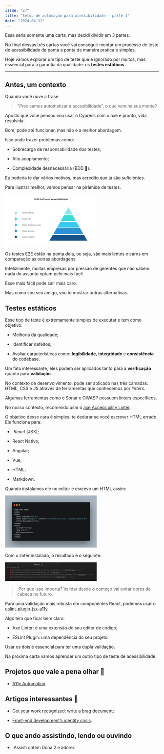 ```yaml
---
issue: "27"
title: "Setup de automação para acessibilidade - parte 1"
date: "2024-04-11"
---
```


Essa seria somente uma carta, mas decidi dividir em 3 partes.

No final dessas três cartas você vai conseguir montar um processo de teste de acessibilidade de ponta a ponta de maneira pratica e simples.

Hoje vamos explorar um tipo de teste que é ignorado por muitos, mas essencial para a garantia da qualidade: os **testes estáticos**.

* * *

## Antes, um contexto

Quando você ouve a frase:

> "Precisamos automatizar a acessibilidade", o que vem na sua mente?

Aposto que você pensou vou usar o Cypress com o axe e pronto, vida resolvida.

Bom, pode até funcionar, mas não é a melhor abordagem.

Isso pode trazer problemas como:

- Sobrecarga de responsabilidade dos testes;

- Alto acoplamento;

- Complexidade desnecessária (BDD 🤮).

Eu poderia te dar vários motivos, mas acredito que já são suficientes.

Para ilustrar melhor, vamos pensar na pirâmide de testes.

![Piramide com a abordagem Shift Left para acessibilidade: Etapa 0 - testes estáticos, Etapa 1 - testes unitários, Etapa 2 - Testes de componentes, Etapa 3 - Testes E2E e Etapa 4 - Testes manuais](images/1705342474027-300x169.png)

Os testes E2E estão na ponta dela, ou seja, são mais lentos e caros em comparação as outras abordagens.

Infelizmente, muitas empresas por pressão de gerentes que não sabem nada do assunto optam pelo mais fácil.

Esse mais fácil pode sair mais caro.

Mas como sou seu amigo, vou te mostrar outras alternativas.

## Testes estáticos

Esse tipo de teste é extremamente simples de executar e tem como objetivo:

- Melhoria da qualidade;

- Identificar defeitos;

- Avaliar características como: **legibilidade**, **integridade** e **consistência** do codebase.

Um fato interessante, eles podem ser aplicados tanto para a **verificação** quanto para **validação**.

No contexto de desenvolvimento, pode ser aplicado nas três camadas: HTML, CSS e JS através de ferramentas que conhecemos por _linters_.

Algumas ferramentas como o Sonar e OWASP possuem linters específicos.

No nosso contexto, recomendo usar o [axe Accessibility Linter](https://marketplace.visualstudio.com/items?itemName=deque-systems.vscode-axe-linter#configuration).

O objetivo desse cara é simples: te dedurar se você escrever HTML errado. Ele funciona para:

-  _React_ (JSX);

- React Native;

- Angular;

- Vue;

- HTML;

- Markdown.

Quando instalamos ele no editor e escrevo um HTML assim:

![Trecho de código inacessível, sem idioma definido, link e botão sem rótulo e imagem sem texto alternativo. ](images/html-inacessivel-300x170.png)

Com o linter instalado, o resultado é o seguinte:

![Erros apontados pelo axe linter](images/error-a11y-300x61.png)

>  Por que isso importa? Validar desde o começo vai evitar dores de cabeça no futuro.

Para uma validação mais robusta em componentes React, podemos usar o [eslint-plugin-jsx-a11y](https://github.com/jsx-eslint/eslint-plugin-jsx-a11y).

Algo tem que ficar bem claro:

- Axe Linter: é uma extensão do seu editor de código;

- ESLint Plugin: uma dependência do seu projeto.

Usar os dois é essencial para ter uma dupla validação.

Na próxima carta vamos aprender um outro tipo de teste de acessibilidade.

## Projetos que vale a pena olhar 🧪

- [A11y Automation](https://a11y-automation.dev/automated-tools)

## Artigos interessantes 📖

- [Get your work recognized: write a brag document;](https://jvns.ca/blog/brag-documents/)

- [Front-end development’s identity crisis](https://www.ellyloel.com/blog/front-end-development-s-identity-crisis/).

## O que ando assistindo, lendo ou ouvindo

-  Assisti ontem Duna 2 e adorei.
